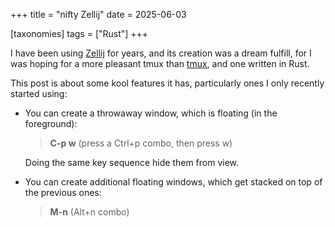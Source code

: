+++
title = "nifty Zellij"
date = 2025-06-03

[taxonomies]
tags = ["Rust"]
+++

I have been using [Zellij] for years,
and its creation was a dream fulfill,
for I was hoping for a more pleasant tmux than [tmux],
and one written in Rust.

This post is about some kool features it has,
particularly ones I only recently started using:

- You can create a throwaway window, which is floating (in the foreground):

  > __C-p w__ (press a Ctrl+p combo, then press w)

  Doing the same key sequence hide them from view.

- You can create additional floating windows, which get stacked on top of the previous ones:

  > __M-n__ (Alt+n combo)

[tmux]: https://github.com/tmux/tmux
[Zellij]: https://github.com/zellij-org/zellij
